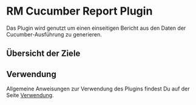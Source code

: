 # RM Cucumber Report Plugin

Das Plugin wird genutzt um einen einseitigen Bericht aus den Daten der
Cucumber-Ausführung zu generieren.

## Übersicht der Ziele

## Verwendung

Allgemeine Anweisungen zur Verwendung des Plugins findest Du auf der Seite
[Verwendung](verwendung.html).
